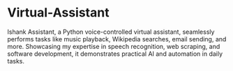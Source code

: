 # Virtual-Assistant
Ishank Assistant, a Python voice-controlled virtual assistant, seamlessly performs tasks like music playback, Wikipedia searches, email sending, and more. Showcasing my expertise in speech recognition, web scraping, and software development, it demonstrates practical AI and automation in daily tasks.
